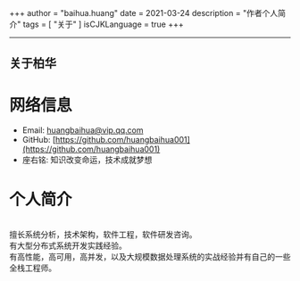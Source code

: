 +++
author = "baihua.huang"
date = 2021-03-24
description = "作者个人简介"
tags = [
"关于"
]
isCJKLanguage = true
+++

---
关于柏华
---

# 网络信息

- Email: huangbaihua@vip.qq.com
- GitHub: [https://github.com/huangbaihua001](https://github.com/huangbaihua001)
- 座右铭:  知识改变命运，技术成就梦想




# 个人简介

<pre>

擅长系统分析，技术架构，软件工程，软件研发咨询。
有大型分布式系统开发实践经验。
有高性能，高可用，高并发，以及大规模数据处理系统的实战经验并有自己的一些经验和心得。
全栈工程师。

</pre>